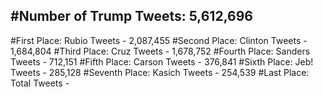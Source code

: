 #Number of Trump Tweets: 5,612,696
---
#First Place: Rubio Tweets - 2,087,455
#Second Place: Clinton Tweets - 1,684,804
#Third Place: Cruz Tweets - 1,678,752
#Fourth Place: Sanders Tweets - 712,151
#Fifth Place: Carson Tweets - 376,841
#Sixth Place: Jeb! Tweets - 285,128
#Seventh Place: Kasich Tweets - 254,539
#Last Place: Total Tweets -  
